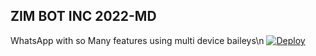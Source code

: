 ## ZIM BOT INC 2022-MD

 WhatsApp with so Many features using multi device baileys\n
[![Deploy](https://www.herokucdn.com/deploy/button.svg)](https://heroku.com/deploy?template=https://github.com/Thriam/zim-bot-md-new)
